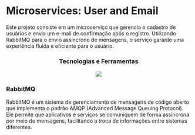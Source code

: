 # Microservices: User and Email

Este projeto consiste em um microserviço que gerencia o cadastro de usuários e envia um e-mail de confirmação após o registro. Utilizando RabbitMQ para o envio assíncrono de mensagens, o serviço garante uma experiência fluida e eficiente para o usuário.

<h3 align="center">Tecnologias e Ferramentas</h3>

<p align="center">
  <a href="https://skillicons.dev">
    <img src="https://skillicons.dev/icons?i=git,java,spring,postman,postgres,rabbitmq" />
  </a>
</p>

### RabbitMQ
RabbitMQ é um sistema de gerenciamento de mensagens de código aberto que implementa o padrão AMQP (Advanced Message Queuing Protocol). Ele permite que aplicativos e serviços se comuniquem de forma assíncrona por meio de mensagens, facilitando a troca de informações entre sistemas diferentes.
